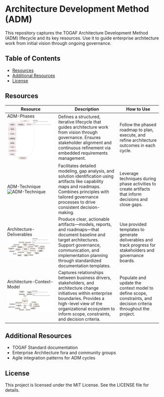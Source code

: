 # Architecture Development Method (ADM)

This repository captures the TOGAF Architecture Development Method (ADM) lifecycle and its key resources. Use it to guide enterprise architecture work from initial vision through ongoing governance.

## Table of Contents

- [Resources](#resources)  
- [Additional Resources](#additional-resources)  
- [License](#license)  

## Resources

| Resource                   | Description                                                                                                                                                                                                                         | How to Use                                                                                                         |
|----------------------------|-------------------------------------------------------------------------------------------------------------------------------------------------------------------------------------------------------------------------------------|--------------------------------------------------------------------------------------------------------------------|
| ADM-Phases ![ADM-Phases](https://github.com/vksmallcase/AI-WAVE/blob/main/Systems-Design/Architect-Practices/Architecture-Frameworks-ADM-Phases.png?raw=true)                | Defines a structured, iterative lifecycle that guides architecture work from vision through governance. Ensures stakeholder alignment and continuous refinement via embedded requirements management.                                | Follow the phased roadmap to plan, execute, and refine architecture outcomes in each cycle.                       |
| ADM-Technique ![ADM-Technique](https://github.com/vksmallcase/AI-WAVE/blob/main/Systems-Design/Architect-Practices/Architecture-Frameworks-ADM-Technique.png?raw=true)           | Facilitates detailed modeling, gap analysis, and solution identification using artifacts like capability maps and roadmaps. Combines principles with tailored governance processes to drive consistent decision-making.               | Leverage techniques during phase activities to create artifacts that inform decisions and close gaps.               |
| Architecture-Deliverables ![Deliverables](https://github.com/vksmallcase/AI-WAVE/blob/main/Systems-Design/Architect-Practices/Architecture-Frameworks-Architecture-Deliverables.png?raw=true) | Produce clear, actionable artifacts—models, reports, and roadmaps—that document baseline and target architectures. Support governance, communication, and implementation planning through standardized documentation templates.      | Use provided templates to generate deliverables and track progress for stakeholders and governance boards.          |
| Architecture-Context-Model ![Context-Model](https://github.com/vksmallcase/AI-WAVE/blob/main/Systems-Design/Architect-Practices/Architecture-Frameworks-Architecture-Context-Model.png?raw=true)| Captures relationships between business drivers, stakeholders, and architecture change initiatives within enterprise boundaries. Provides a high-level view of the organizational ecosystem to inform scope, constraints, and decision criteria. | Populate and update the context model to define scope, constraints, and decision criteria throughout the project. |

## Additional Resources

- TOGAF Standard documentation  
- Enterprise Architecture fora and community groups  
- Agile integration patterns for ADM cycles  

## License

This project is licensed under the MIT License. See the LICENSE file for details.
